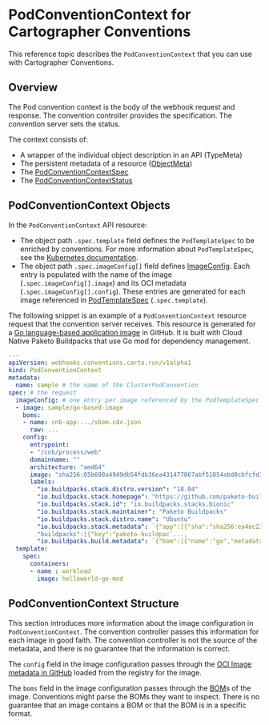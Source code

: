 # PodConventionContext for Cartographer Conventions

This reference topic describes the `PodConventionContext` that you can use with Cartographer
Conventions.

## Overview

The Pod convention context is the body of the webhook request and response. The convention
controller provides the specification. The convention server sets the status.

The context consists of:

- A wrapper of the individual object description in an API (TypeMeta)
- The persistent metadata of a resource
  ([ObjectMeta](https://kubernetes.io/docs/reference/kubernetes-api/common-definitions/object-meta/#ObjectMeta))
- The [PodConventionContextSpec](pod-convention-context-spec.hbs.md)
- The [PodConventionContextStatus](pod-convention-context-status.hbs.md)

## PodConventionContext Objects

In the `PodConventionContext` API resource:

- The object path `.spec.template` field defines the `PodTemplateSpec` to be enriched by
  conventions. For more information about `PodTemplateSpec`, see the
  [Kubernetes documentation](https://kubernetes.io/docs/reference/kubernetes-api/workload-resources/pod-template-v1/#PodTemplateSpec).
- The object path `.spec.imageConfig[]` field defines [ImageConfig](image-config.hbs.md). Each entry
  is populated with the name of the image (`.spec.imageConfig[].image`) and its OCI metadata
  (`.spec.imageConfig[].config`). These entries are generated for each image referenced in
  [PodTemplateSpec](https://kubernetes.io/docs/reference/kubernetes-api/workload-resources/pod-template-v1/#PodTemplateSpec)
  (`.spec.template`).

The following snippet is an example of a `PodConventionContext` resource request that the convention
server receives. This resource is generated for a
[Go language-based application image](https://github.com/paketo-buildpacks/samples/tree/main/go/mod)
in GitHub. It is built with Cloud Native Paketo Buildpacks that use Go mod for dependency
management.

```yaml
---
apiVersion: webhooks.conventions.carto.run/v1alpha1
kind: PodConventionContext
metadata:
  name: sample # the name of the ClusterPodConvention
spec: # the request
  imageConfig: # one entry per image referenced by the PodTemplateSpec
  - image: sample/go-based-image
    boms:
    - name: cnb-app:.../sbom.cdx.json
      raw: ...
    config:
      entrypoint:
      - "/cnb/process/web"
      domainname: ""
      architecture: "amd64"
      image: "sha256:05b698a4949db54fdb36ea431477867abf51054abd0cbfcfd1bb81cda1842288"
      labels:
        "io.buildpacks.stack.distro.version": "18.04"
        "io.buildpacks.stack.homepage": "https://github.com/paketo-buildpacks/stacks"
        "io.buildpacks.stack.id": "io.buildpacks.stacks.bionic"
        "io.buildpacks.stack.maintainer": "Paketo Buildpacks"
        "io.buildpacks.stack.distro.name": "Ubuntu"
        "io.buildpacks.stack.metadata": `{"app":[{"sha":"sha256:ea4ec23266a3af1204fd643de0f3572dd8dbb5697a5ef15bdae844777c19bf8f"}],
        "buildpacks":[{"key":"paketo-buildpac`...,
        "io.buildpacks.build.metadata": `{"bom":[{"name":"go","metadata":{"licenses":[],"name":"Go","sha256":"7fef8ba6a0786143efcce66b0bbfbfbab02afeef522b4e09833c5b550d7`...
  template:
    spec:
      containers:
      - name : workload
        image: helloworld-go-mod
```

## <a id="pcc-structure"></a> PodConventionContext Structure

This section introduces more information about the image configuration in `PodConventionContext`.
The convention controller passes this information for each image in good faith. The convention
controller is not the source of the metadata, and there is no guarantee that the information is
correct.

The `config` field in the image configuration passes through the
[OCI Image metadata in GitHub](https://github.com/opencontainers/image-spec/blob/main/config.md)
loaded from the registry for the image.

The `boms` field in the image configuration passes through the [BOM](bom.hbs.md)s of the image.
Conventions might parse the BOMs they want to inspect. There is no guarantee that an image contains
a BOM or that the BOM is in a specific format.
